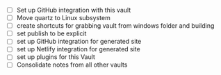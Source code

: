 - [ ] Set up GitHub integration with this vault
- [ ] Move quartz to Linux subsystem
- [ ] create shortcuts for grabbing vault from windows folder and building
- [ ] set publish to be explicit
- [ ] set up GitHub integration for generated site
- [ ] set up Netlify integration for generated site
- [ ] set up plugins for this Vault
- [ ] Consolidate notes from all other vaults
